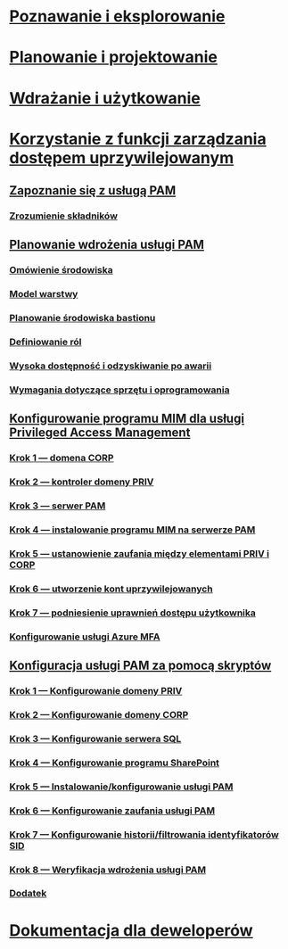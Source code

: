 # [Poznawanie i eksplorowanie](/microsoft-identity-manager/understand-explore/microsoft-identity-manager-2016)
# [Planowanie i projektowanie](/microsoft-identity-manager/plan-design/microsoft-identity-manager-2016-supported-platforms)
# [Wdrażanie i użytkowanie](/microsoft-identity-manager/deploy-use/microsoft-identity-manager-deploy)
# [Korzystanie z funkcji zarządzania dostępem uprzywilejowanym](privileged-identity-management-for-active-directory-domain-services.md)
## [Zapoznanie się z usługą PAM](privileged-identity-management-for-active-directory-domain-services.md)
### [Zrozumienie składników](principles-of-operation.md)
## [Planowanie wdrożenia usługi PAM](environment-overview.md)
### [Omówienie środowiska](environment-overview.md)
### [Model warstwy](tier-model-for-partitioning-administrative-privileges.md)
### [Planowanie środowiska bastionu](planning-bastion-environment.md)
### [Definiowanie ról](defining-roles-for-pam.md)
### [Wysoka dostępność i odzyskiwanie po awarii](high-availability-disaster-recovery-considerations-bastion-environment.md)
### [Wymagania dotyczące sprzętu i oprogramowania](hardware-software-requirements.md)
## [Konfigurowanie programu MIM dla usługi Privileged Access Management](configuring-mim-environment-for-pam.md)
### [Krok 1 — domena CORP](step-1-prepare-corp-domain.md)
### [Krok 2 — kontroler domeny PRIV](step-2-prepare-priv-domain-controller.md)
### [Krok 3 — serwer PAM](step-3-prepare-pam-server.md)
### [Krok 4 — instalowanie programu MIM na serwerze PAM](step-4-install-mim-components-on-pam-server.md)
### [Krok 5 — ustanowienie zaufania między elementami PRIV i CORP](step-5-establish-trust-between-priv-corp-forests.md)
### [Krok 6 — utworzenie kont uprzywilejowanych](step-6-transition-group-to-pam.md)
### [Krok 7 — podniesienie uprawnień dostępu użytkownika](step-7-elevate-user-access.md)
### [Konfigurowanie usługi Azure MFA](use-azure-mfa-for-activation.md)
## [Konfiguracja usługi PAM za pomocą skryptów](sp1-pam-configure-using-scripts.md)
### [Krok 1 — Konfigurowanie domeny PRIV](sp1-step1-configuring-priv-domain.md)
### [Krok 2 — Konfigurowanie domeny CORP](sp1-step2-configuring-corp-domain.md)
### [Krok 3 — Konfigurowanie serwera SQL](sp1-step3-installing-configuring-sql.md)
### [Krok 4 — Konfigurowanie programu SharePoint](sp1-step4-configuring-sharepoint.md)
### [Krok 5 — Instalowanie/konfigurowanie usługi PAM](sp1-step5-configuring-pam.md)
### [Krok 6 — Konfigurowanie zaufania usługi PAM](sp1-step6-setup-pam-trust.md)
### [Krok 7 — Konfigurowanie historii/filtrowania identyfikatorów SID](sp1-step7-setup-sidhistory-sidfiltering.md)
### [Krok 8 — Weryfikacja wdrożenia usługi PAM](sp1-step8-pam-deployment-verification.md)
### [Dodatek](sp1-pam-deployment-addendum.md)
# [Dokumentacja dla deweloperów](/microsoft-identity-manager/reference/microsoft-identity-manager-2016-developer-reference)


<!--HONumber=Sep16_HO4-->



